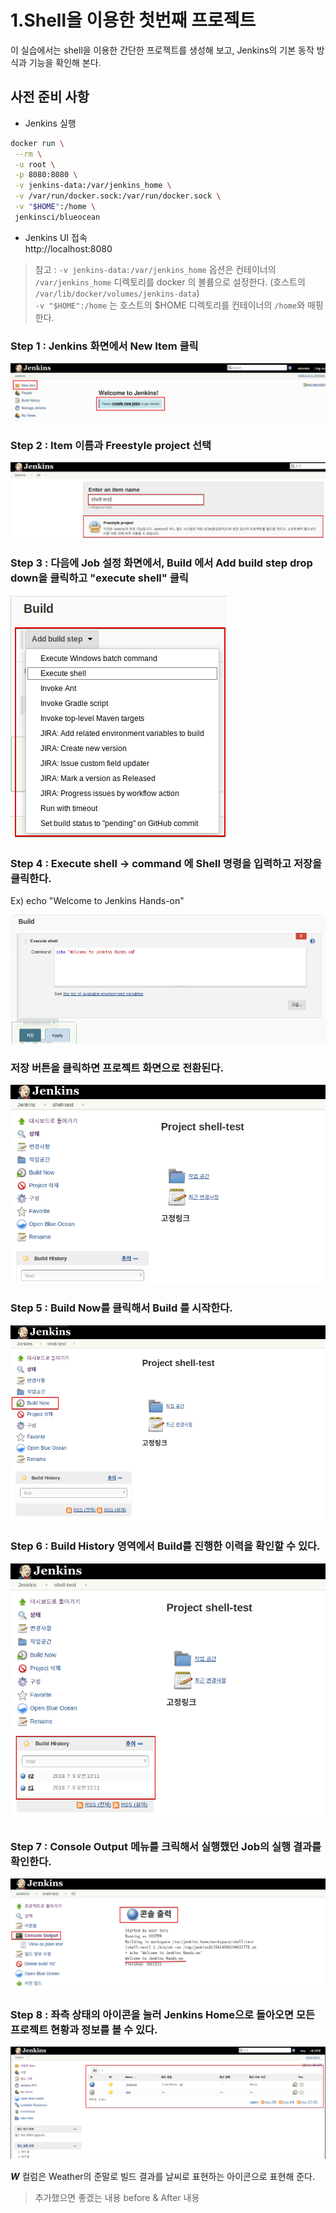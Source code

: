 # 1.Shell을 이용한 첫번째 프로젝트 

이 실습에서는 shell을 이용한 간단한 프로젝트를 생성해 보고, Jenkins의 기본 동작 방식과 기능을 확인해 본다.

## 사전 준비 사항 
 - Jenkins 실행
 ```bash
 docker run \
  --rm \
  -u root \
  -p 8080:8080 \
  -v jenkins-data:/var/jenkins_home \
  -v /var/run/docker.sock:/var/run/docker.sock \
  -v "$HOME":/home \
  jenkinsci/blueocean
 ```
 - Jenkins UI 접속   
   http://localhost:8080


> 참고 : `-v jenkins-data:/var/jenkins_home` 옵션은 컨테이너의 `/var/jenkins_home` 디렉토리를 docker 의 볼륨으로 설정한다. (호스트의 `/var/lib/docker/volumes/jenkins-data`)  
   `-v "$HOME":/home` 는 호스트의 $HOME 디렉토리를 컨테이너의 `/home`와 매핑한다. 


### Step 1 :  Jenkins 화면에서 **New Item** 클릭

![](img/1-1.png)

### Step 2 : Item 이름과 **Freestyle project** 선택

![](img/1-2-1.png)

### Step 3 : 다음에 Job 설정 화면에서, Build 에서 **Add build step** drop down을 클릭하고 "execute shell" 클릭
![](img/1-3.png)

### Step 4 : Execute shell -> command 에 Shell 명령을 입력하고 저장을 클릭한다. 

Ex) echo "Welcome to Jenkins Hands-on"

![](img/1-4.png)

### 저장 버튼을 클릭하면 프로젝트 화면으로 전환된다. 
![](img/1-5.png)

### Step 5 : **Build Now**를 클릭해서 Build 를 시작한다. 

![](img/1-6.png)

### Step 6 : **Build History** 영역에서 Build를 진행한 이력을 확인할 수 있다. 

![](img/1-7.png)

### Step 7 : **Console Output** 메뉴를 크릭해서 실행했던 Job의 실행 결과를 확인한다. 

![](img/1-8.png)


### Step 8 : 좌측 상태의 아이콘을 눌러 Jenkins Home으로 돌아오면 모든 프로젝트 현황과 정보를 볼 수 있다. 


![](img/1-9.png)

***W*** 컬럼은 Weather의 준말로 빌드 결과를 날씨로 표현하는 아이콘으로 표현해 준다.  


> 추가했으면 좋겠는 내용 before & After 내용
